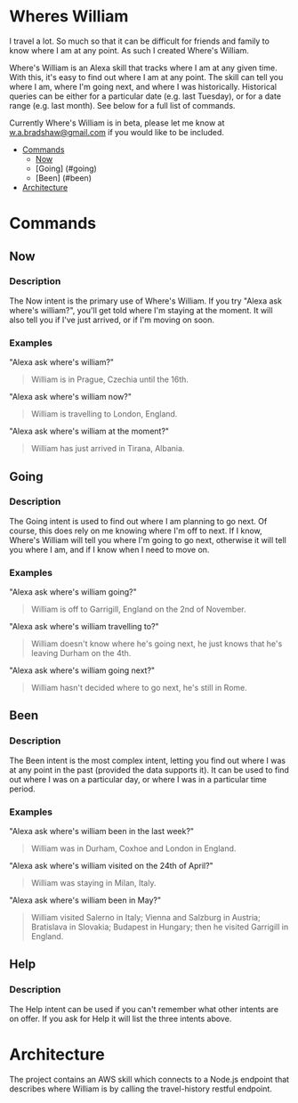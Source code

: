 # Wheres William
I travel a lot. So much so that it can be difficult for friends and family to know where I am at any point. As such I created Where's William. 

Where's William is an Alexa skill that tracks where I am at any given time. With this, it's easy to find out where I am at any point. The skill can tell you where I am, where I'm going next, and where I was historically. Historical queries can be either for a particular date (e.g. last Tuesday), or for a date range (e.g. last month). See below for a full list of commands.

Currently Where's William is in beta, please let me know at w.a.bradshaw@gmail.com if you would like to be included.

- [Commands](#commands)
  * [Now](#now)
  * [Going] (#going)
  * [Been] (#been)
- [Architecture](#architecture)
  
# Commands

## Now
### Description

The Now intent is the primary use of Where's William. If you try "Alexa ask where's william?", you'll get told where I'm staying at the moment. It will also tell you if I've just arrived, or if I'm moving on soon. 

### Examples

"Alexa ask where's william?"
> William is in Prague, Czechia until the 16th.

"Alexa ask where's william now?"
> William is travelling to London, England.

"Alexa ask where's william at the moment?"
> William has just arrived in Tirana, Albania.

## Going
### Description

The Going intent is used to find out where I am planning to go next. Of course, this does rely on me knowing where I'm off to next. If I know, Where's William will tell you where I'm going to go next, otherwise it will tell you where I am, and if I know when I need to move on.

### Examples

"Alexa ask where's william going?"
> William is off to Garrigill, England on the 2nd of November.

"Alexa ask where's william travelling to?"
> William doesn't know where he's going next, he just knows that he's leaving Durham on the 4th.

"Alexa ask where's william going next?"
> William hasn't decided where to go next, he's still in Rome.

## Been
### Description

The Been intent is the most complex intent, letting you find out where I was at any point in the past (provided the data supports it). It can be used to find out where I was on a particular day, or where I was in a particular time period.

### Examples

"Alexa ask where's william been in the last week?"
> William was in Durham, Coxhoe and London in England.

"Alexa ask where's william visited on the 24th of April?"
> William was staying in Milan, Italy.

"Alexa ask where's william been in May?"
> William visited Salerno in Italy; Vienna and Salzburg in Austria; Bratislava in Slovakia; Budapest in Hungary; then he visited Garrigill in England.

## Help
### Description

The Help intent can be used if you can't remember what other intents are on offer. If you ask for Help it will list the three intents above.

# Architecture

The project contains an AWS skill which connects to a Node.js endpoint that describes where William is by calling the travel-history restful endpoint.
